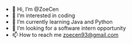 - 👋 Hi, I’m @ZoeCen
- 👀 I’m interested in coding
- 🌱 I’m currently learning Java and Python
- 💞️ I’m looking for a software intern opportunity
- 📫 How to reach me zoecen93@gmail.com

<!---
ZoeCen/ZoeCen is a ✨ special ✨ repository because its `README.md` (this file) appears on your GitHub profile.
You can click the Preview link to take a look at your changes.
--->

